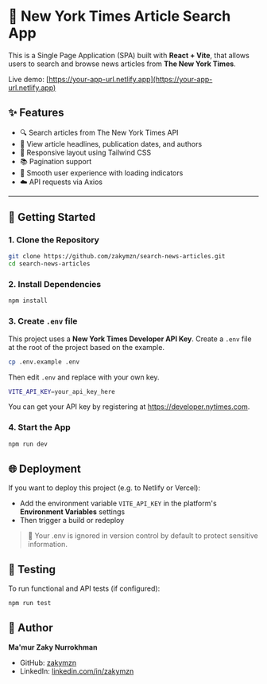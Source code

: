 # 📰 New York Times Article Search App

This is a Single Page Application (SPA) built with **React + Vite**, that allows users to search and browse news articles from **The New York Times**.

Live demo: [https://your-app-url.netlify.app](https://your-app-url.netlify.app)

## ✨ Features

- 🔍 Search articles from The New York Times API
- 📄 View article headlines, publication dates, and authors
- 📱 Responsive layout using Tailwind CSS
- 📚 Pagination support
- 💬 Smooth user experience with loading indicators
- ☁️ API requests via Axios

---

## 🚀 Getting Started

### 1. Clone the Repository

```bash
git clone https://github.com/zakymzn/search-news-articles.git
cd search-news-articles
```

### 2. Install Dependencies

```bash
npm install
```

### 3. Create `.env` file

This project uses a **New York Times Developer API Key**. Create a `.env` file at the root of the project based on the example.

```bash
cp .env.example .env
```

Then edit `.env` and replace with your own key.

```bash
VITE_API_KEY=your_api_key_here
```

You can get your API key by registering at <https://developer.nytimes.com>.

### 4. Start the App

```bash
npm run dev
```

## 🌐 Deployment

If you want to deploy this project (e.g. to Netlify or Vercel):

- Add the environment variable `VITE_API_KEY` in the platform's **Environment Variables** settings
- Then trigger a build or redeploy

> 🔐 Your .env is ignored in version control by default to protect sensitive information.

## 🧪 Testing

To run functional and API tests (if configured):

```bash
npm run test
```

## 👤 Author

**Ma'mur Zaky Nurrokhman**

- GitHub: [zakymzn](https://github.com/zakymzn)
- LinkedIn: [linkedin.com/in/zakymzn](https://linkedin.com/in/zakymzn)
